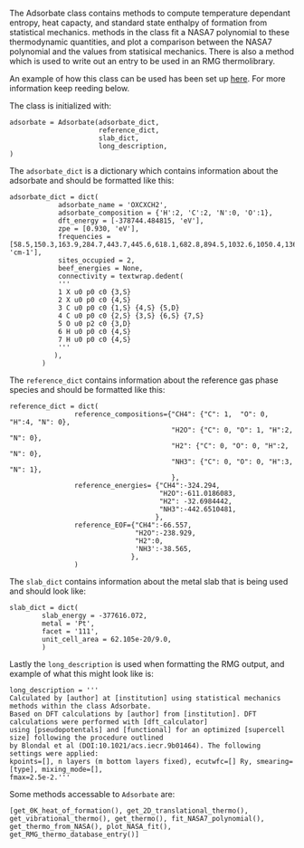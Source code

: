 The Adsorbate class contains methods to compute temperature dependant entropy, heat capacty, and standard state enthalpy of formation from statistical mechanics. methods in the class fit a NASA7 polynomial to these thermodynamic quantities, and plot a comparison between the NASA7 polynomial and the values from statisical mechanics. There is also a method which is used to write out an entry to be used in an RMG thermolibrary.

An example of how this class can be used has been set up [here](https://github.com/kirkbadger18/thermo_kinetics_scripts/blob/new_workflow/new_workflow/example.ipynb). For more information keep reeding below.

The class is initialized with:
```
adsorbate = Adsorbate(adsorbate_dict,
                      reference_dict,
                      slab_dict,
                      long_description,
)
```
The `adsorbate_dict` is a dictionary which contains information about the adsorbate and should be formatted like this:
```
adsorbate_dict = dict(
            adsorbate_name = 'OXCXCH2',
            adsorbate_composition = {'H':2, 'C':2, 'N':0, 'O':1},
            dft_energy = [-378744.484815, 'eV'],
            zpe = [0.930, 'eV'],
            frequencies = [58.5,150.3,163.9,284.7,443.7,445.6,618.1,682.8,894.5,1032.6,1050.4,1361.4,1738.5,3001.1,3074.3, 'cm-1'],
            sites_occupied = 2,
            beef_energies = None,
            connectivity = textwrap.dedent(
            '''
            1 X u0 p0 c0 {3,S}
            2 X u0 p0 c0 {4,S}
            3 C u0 p0 c0 {1,S} {4,S} {5,D}
            4 C u0 p0 c0 {2,S} {3,S} {6,S} {7,S}
            5 O u0 p2 c0 {3,D}
            6 H u0 p0 c0 {4,S}
            7 H u0 p0 c0 {4,S}
            '''
           ),
        )
```
The `reference_dict` contains information about the reference gas phase species and should be formatted like this:

```
reference_dict = dict(
                reference_compositions={"CH4": {"C": 1,  "O": 0, "H":4, "N": 0},
                                        "H2O": {"C": 0, "O": 1, "H":2, "N": 0},
                                        "H2": {"C": 0, "O": 0, "H":2, "N": 0},
                                        "NH3": {"C": 0, "O": 0, "H":3, "N": 1},
                                        },
                reference_energies= {"CH4":-324.294,
                                     "H2O":-611.0186083,
                                     "H2": -32.6984442,
                                     "NH3":-442.6510481,
                                    },
                reference_EOF={"CH4":-66.557,
                               "H2O":-238.929,
                               "H2":0,
                               'NH3':-38.565,
                              },
                )

```
The `slab_dict` contains information about the metal slab that is being used and should look like:
```
slab_dict = dict(
        slab_energy = -377616.072,
        metal = 'Pt',
        facet = '111',
        unit_cell_area = 62.105e-20/9.0,
        )
```
Lastly the `long_description` is used when formatting the RMG output, and example of what this might look like is:
```
long_description = '''
Calculated by [author] at [institution] using statistical mechanics methods within the class Adsorbate.
Based on DFT calculations by [author] from [institution]. DFT calculations were performed with [dft_calculator]
using [pseudopotentals] and [functional] for an optimized [supercell size] following the procedure outlined
by Blondal et al (DOI:10.1021/acs.iecr.9b01464). The following settings were applied:
kpoints=[], n layers (m bottom layers fixed), ecutwfc=[] Ry, smearing=[type], mixing_mode=[],
fmax=2.5e-2.'''
```

Some methods accessable to `Adsorbate` are:
```
[get_0K_heat_of_formation(), get_2D_translational_thermo(),
get_vibrational_thermo(), get_thermo(), fit_NASA7_polynomial(),
get_thermo_from_NASA(), plot_NASA_fit(), get_RMG_thermo_database_entry()]
```
